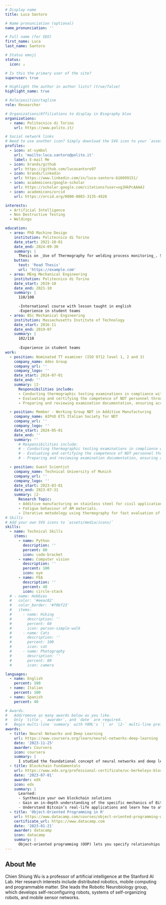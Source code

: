 ```yaml
---
# Display name
title: Luca Santoro

# Name pronunciation (optional)
name_pronunciation: ''

# Full name (for SEO)
first_name: Luca
last_name: Santoro

# Status emoji
status:
  icon: ☕️

# Is this the primary user of the site?
superuser: true

# Highlight the author in author lists? (true/false)
highlight_name: true

# Role/position/tagline
role: Researcher

# Organizations/Affiliations to display in Biography blox
organizations:
  - name: Politecnico di Torino
    url: https://www.polito.it/

# Social network links
# Need to use another icon? Simply download the SVG icon to your `assets/media/icons/` folder.
profiles:
  - icon: at-symbol
    url: 'mailto:luca.santoro@polito.it'
    label: E-mail Me
  - icon: brands/github
    url: https://github.com/lucasantoro97
  - icon: brands/linkedin
    url: https://www.linkedin.com/in/luca-santoro-b16699151/
  - icon: academicons/google-scholar
    url: https://scholar.google.com/citations?user=xgJHkPcAAAAJ
  - icon: academicons/orcid
    url: https://orcid.org/0000-0003-3135-4920

interests:
  - Artificial Intelligence
  - Non Destructive Testing
  - Weldings

education:
  - area: PhD Machine Design
    institution: Politecnico di Torino
    date_start: 2021-10-01
    date_end: 2024-09-30
    summary: |
      Thesis on _Use of Thermography for welding process monitoring_. Supervised by [Prof Raffaella Sesana, Prof Francesca Maria Cura](https://example.com). Presented papers at over 10 conferences and over 15 published journal paper.
    button:
      text: 'Read Thesis'
      url: 'https://example.com'
  - area: MEng Mechanical Engineering
    institution: Politecnico di Torino
    date_start: 2019-10
    date_end: 2021-10
    summary: |
      110/100

      -International course with lesson taught in english
      -Experience in student teams
  - area: BSc Mechanical Engineering
    institution: Massachusetts Institute of Technology
    date_start: 2016-11
    date_end: 2019-07
    summary: |
      102/110
      
      -Experience in student teams
work:
  - position: Nominated TT examiner (ISO 9712 level 1, 2 and 3)
    company_name: Ades Group
    company_url: ''
    company_logo: ''
    date_start: 2024-07-01
    date_end: ''
    summary: |2-
      Responsibilities include:
      - Conducting thermographic testing examinations in compliance with ISO 9712 standards for levels 1, 2, and 3.
      - Evaluating and certifying the competence of NDT personnel through practical and theoretical assessments.
      - Preparing and reviewing examination documentation, ensuring accuracy and compliance with industry requirements.

  - position: Member - Working Group NDT in Additive Manufacturing
    company_name: AIPnD ETS Italian Society for NDT
    company_url: ''
    company_logo: ''
    date_start: 2024-05-01
    date_end: ''
    summary: ''
      # Responsibilities include:
      # - Conducting thermographic testing examinations in compliance with ISO 9712 standards for levels 1, 2, and 3.
      # - Evaluating and certifying the competence of NDT personnel through practical and theoretical assessments.
      # - Preparing and reviewing examination documentation, ensuring accuracy and compliance with industry requirements.

  - position: Guest Scientist
    company_name: Technical University of Munich
    company_url: ''
    company_logo: ''
    date_start: 2023-03-01
    date_end: 2023-07-31
    summary: |2-
      Research Topic:
      - Additive manufacturing on stainless steel for civil applications.
      - Fatigue behaviour of AM materials.
      - Iterative metodology using thermography for fast evaluation of fatigue limit.
# Skills
# Add your own SVG icons to `assets/media/icons/`
skills:
  - name: Technical Skills
    items:
      - name: Python
        description: ''
        percent: 80
        icon: code-bracket
      - name: Computer vision
        description: ''
        percent: 100
        icon: eye
      - name: FEA
        description: ''
        percent: 40
        icon: circle-stack
  # - name: Hobbies
  #   color: '#eeac02'
  #   color_border: '#f0bf23'
  #   items:
  #     - name: Hiking
  #       description: ''
  #       percent: 60
  #       icon: person-simple-walk
  #     - name: Cats
  #       description: ''
  #       percent: 100
  #       icon: cat
  #     - name: Photography
  #       description: ''
  #       percent: 80
  #       icon: camera

languages:
  - name: English
    percent: 100
  - name: Italian
    percent: 100
  - name: Spanish
    percent: 40

# Awards.
#   Add/remove as many awards below as you like.
#   Only `title`, `awarder`, and `date` are required.
#   Begin multi-line `summary` with YAML's `|` or `|2-` multi-line prefix and indent 2 spaces below.
awards:
  - title: Neural Networks and Deep Learning
    url: https://www.coursera.org/learn/neural-networks-deep-learning
    date: '2023-11-25'
    awarder: Coursera
    icon: coursera
    summary: |
      I studied the foundational concept of neural networks and deep learning. By the end, I was familiar with the significant technological trends driving the rise of deep learning; build, train, and apply fully connected deep neural networks; implement efficient (vectorized) neural networks; identify key parameters in a neural network’s architecture; and apply deep learning to your own applications.
  - title: Blockchain Fundamentals
    url: https://www.edx.org/professional-certificate/uc-berkeleyx-blockchain-fundamentals
    date: '2023-07-01'
    awarder: edX
    icon: edx
    summary: |
      Learned:
      - Synthesize your own blockchain solutions
      - Gain an in-depth understanding of the specific mechanics of Bitcoin
      - Understand Bitcoin’s real-life applications and learn how to attack and destroy Bitcoin, Ethereum, smart contracts and Dapps, and alternatives to Bitcoin’s Proof-of-Work consensus algorithm
  - title: 'Object-Oriented Programming in R'
    url: https://www.datacamp.com/courses/object-oriented-programming-with-s3-and-r6-in-r
    certificate_url: https://www.datacamp.com
    date: '2023-01-21'
    awarder: datacamp
    icon: datacamp
    summary: |
      Object-oriented programming (OOP) lets you specify relationships between functions and the objects that they can act on, helping you manage complexity in your code. This is an intermediate level course, providing an introduction to OOP, using the S3 and R6 systems. S3 is a great day-to-day R programming tool that simplifies some of the functions that you write. R6 is especially useful for industry-specific analyses, working with web APIs, and building GUIs.
---
```


## About Me

Chien Shiung Wu is a professor of artificial intelligence at the Stanford AI Lab. Her research interests include distributed robotics, mobile computing and programmable matter. She leads the Robotic Neurobiology group, which develops self-reconfiguring robots, systems of self-organizing robots, and mobile sensor networks.

